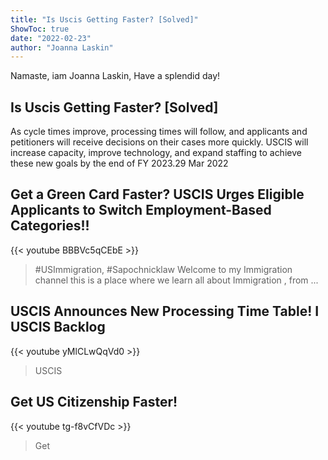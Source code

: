 ```yaml
---
title: "Is Uscis Getting Faster? [Solved]"
ShowToc: true 
date: "2022-02-23"
author: "Joanna Laskin" 
---
```


Namaste, iam Joanna Laskin, Have a splendid day!
## Is Uscis Getting Faster? [Solved]
As cycle times improve, processing times will follow, and applicants and petitioners will receive decisions on their cases more quickly. USCIS will increase capacity, improve technology, and expand staffing to achieve these new goals by the end of FY 2023.29 Mar 2022

## Get a Green Card Faster? USCIS Urges Eligible Applicants to Switch Employment-Based Categories!!
{{< youtube BBBVc5qCEbE >}}
>#USImmigration, #Sapochnicklaw Welcome to my Immigration channel this is a place where we learn all about Immigration , from ...

## USCIS Announces New Processing Time Table! I USCIS Backlog
{{< youtube yMlCLwQqVd0 >}}
>USCIS

## Get US Citizenship Faster!
{{< youtube tg-f8vCfVDc >}}
>Get

